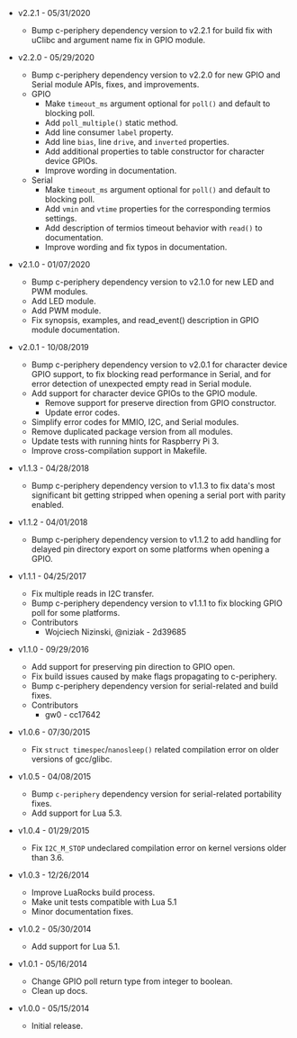 * v2.2.1 - 05/31/2020
    * Bump c-periphery dependency version to v2.2.1 for build fix with uClibc
      and argument name fix in GPIO module.

* v2.2.0 - 05/29/2020
    * Bump c-periphery dependency version to v2.2.0 for new GPIO and Serial
      module APIs, fixes, and improvements.
    * GPIO
        * Make `timeout_ms` argument optional for `poll()` and default to
          blocking poll.
        * Add `poll_multiple()` static method.
        * Add line consumer `label` property.
        * Add line `bias`, line `drive`, and `inverted` properties.
        * Add additional properties to table constructor for character device
          GPIOs.
        * Improve wording in documentation.
    * Serial
        * Make `timeout_ms` argument optional for `poll()` and default to
          blocking poll.
        * Add `vmin` and `vtime` properties for the corresponding termios
          settings.
        * Add description of termios timeout behavior with `read()` to
          documentation.
        * Improve wording and fix typos in documentation.

* v2.1.0 - 01/07/2020
    * Bump c-periphery dependency version to v2.1.0 for new LED and PWM
      modules.
    * Add LED module.
    * Add PWM module.
    * Fix synopsis, examples, and read_event() description in GPIO module
      documentation.

* v2.0.1 - 10/08/2019
    * Bump c-periphery dependency version to v2.0.1 for character device GPIO
      support, to fix blocking read performance in Serial, and for error
      detection of unexpected empty read in Serial module.
    * Add support for character device GPIOs to the GPIO module.
        * Remove support for preserve direction from GPIO constructor.
        * Update error codes.
    * Simplify error codes for MMIO, I2C, and Serial modules.
    * Remove duplicated package version from all modules.
    * Update tests with running hints for Raspberry Pi 3.
    * Improve cross-compilation support in Makefile.

* v1.1.3 - 04/28/2018
    * Bump c-periphery dependency version to v1.1.3 to fix data's most
      significant bit getting stripped when opening a serial port with parity
      enabled.

* v1.1.2 - 04/01/2018
    * Bump c-periphery dependency version to v1.1.2 to add handling for delayed
      pin directory export on some platforms when opening a GPIO.

* v1.1.1 - 04/25/2017
    * Fix multiple reads in I2C transfer.
    * Bump c-periphery dependency version to v1.1.1 to fix blocking GPIO poll
      for some platforms.
    * Contributors
        * Wojciech Nizinski, @niziak - 2d39685

* v1.1.0 - 09/29/2016
    * Add support for preserving pin direction to GPIO open.
    * Fix build issues caused by make flags propagating to c-periphery.
    * Bump c-periphery dependency version for serial-related and build fixes.
    * Contributors
        * gw0 - cc17642

* v1.0.6 - 07/30/2015
    * Fix `struct timespec`/`nanosleep()` related compilation error on older
      versions of gcc/glibc.

* v1.0.5 - 04/08/2015
    * Bump `c-periphery` dependency version for serial-related portability
      fixes.
    * Add support for Lua 5.3.

* v1.0.4 - 01/29/2015
    * Fix `I2C_M_STOP` undeclared compilation error on kernel versions older
      than 3.6.

* v1.0.3 - 12/26/2014
    * Improve LuaRocks build process.
    * Make unit tests compatible with Lua 5.1
    * Minor documentation fixes.

* v1.0.2 - 05/30/2014
    * Add support for Lua 5.1.

* v1.0.1 - 05/16/2014
    * Change GPIO poll return type from integer to boolean.
    * Clean up docs.

* v1.0.0 - 05/15/2014
    * Initial release.
